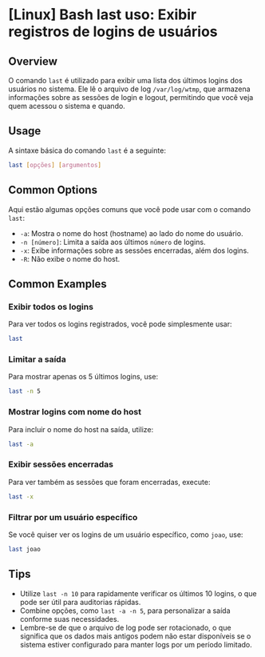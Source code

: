 # [Linux] Bash last uso: Exibir registros de logins de usuários

## Overview
O comando `last` é utilizado para exibir uma lista dos últimos logins dos usuários no sistema. Ele lê o arquivo de log `/var/log/wtmp`, que armazena informações sobre as sessões de login e logout, permitindo que você veja quem acessou o sistema e quando.

## Usage
A sintaxe básica do comando `last` é a seguinte:

```bash
last [opções] [argumentos]
```

## Common Options
Aqui estão algumas opções comuns que você pode usar com o comando `last`:

- `-a`: Mostra o nome do host (hostname) ao lado do nome do usuário.
- `-n [número]`: Limita a saída aos últimos `número` de logins.
- `-x`: Exibe informações sobre as sessões encerradas, além dos logins.
- `-R`: Não exibe o nome do host.

## Common Examples

### Exibir todos os logins
Para ver todos os logins registrados, você pode simplesmente usar:

```bash
last
```

### Limitar a saída
Para mostrar apenas os 5 últimos logins, use:

```bash
last -n 5
```

### Mostrar logins com nome do host
Para incluir o nome do host na saída, utilize:

```bash
last -a
```

### Exibir sessões encerradas
Para ver também as sessões que foram encerradas, execute:

```bash
last -x
```

### Filtrar por um usuário específico
Se você quiser ver os logins de um usuário específico, como `joao`, use:

```bash
last joao
```

## Tips
- Utilize `last -n 10` para rapidamente verificar os últimos 10 logins, o que pode ser útil para auditorias rápidas.
- Combine opções, como `last -a -n 5`, para personalizar a saída conforme suas necessidades.
- Lembre-se de que o arquivo de log pode ser rotacionado, o que significa que os dados mais antigos podem não estar disponíveis se o sistema estiver configurado para manter logs por um período limitado.